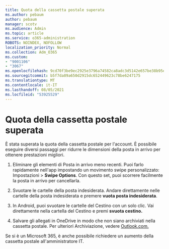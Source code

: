 ```yaml
---
title: Quota della cassetta postale superata
ms.author: pebaum
author: pebaum
manager: scotv
ms.audience: Admin
ms.topic: article
ms.service: o365-administration
ROBOTS: NOINDEX, NOFOLLOW
localization_priority: Normal
ms.collection: Adm_O365
ms.custom:
- "9001106"
- "3067"
ms.openlocfilehash: 9cd70f3be9ec2925e3796a74582ca8adc3d5142e657be38b95e694e43db670c0
ms.sourcegitcommit: b5f7da89a650d2915dc652449623c78be6247175
ms.translationtype: MT
ms.contentlocale: it-IT
ms.lasthandoff: 08/05/2021
ms.locfileid: "53925529"
---
```

# <a name="mailbox-quota-exceeded"></a>Quota della cassetta postale superata

È stata superata la quota della cassetta postale per l'account. È possibile eseguire diversi passaggi per ridurre le dimensioni della posta in arrivo per ottenere prestazioni migliori.

1. Eliminare gli elementi di Posta in arrivo meno recenti. Puoi farlo rapidamente nell'app impostando un movimento swipe personalizzato: Impostazioni > **Swipe Options**. Con questo set, puoi scorrere facilmente la posta in arrivo per cancellarla.

2. Svuotare le cartelle della posta indesiderata. Andare direttamente nelle cartelle della posta indesiderata e premere **vuota posta indesiderata**.

3. In Android, puoi svuotare le cartelle del Cestino con un solo clic. Vai direttamente nella cartella del Cestino e premi **svuota cestino.** 

4. Salvare gli allegati in OneDrive in modo che non siano archiviati nella cassetta postale. Per ulteriori Archiviazione, vedere [Outlook.com.](https://support.office.com/article/storage-limits-in-outlook-com-7ac99134-69e5-4619-ac0b-2d313bba5e9e) 

Se si è un Microsoft 365, è anche possibile richiedere un aumento della cassetta postale all'amministratore IT.